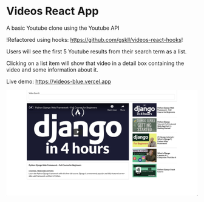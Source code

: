 # Videos React App

A basic Youtube clone using the Youtube API

!Refactored using hooks: https://github.com/gskll/videos-react-hooks!

Users will see the first 5 Youtube results from their search term as a list. 

Clicking on a list item will show that video in a detail box containing the video and some information about it.

Live demo: https://videos-blue.vercel.app

![Videos App Screenshot](./videos_screenshot.png)

